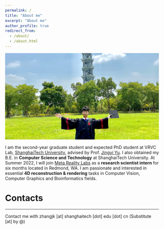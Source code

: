 ```yaml
---
permalink: /
title: "About me"
excerpt: "About me"
author_profile: true
redirect_from: 
  - /about/
  - /about.html
---
```

![Cover](/images/gradulation-cut.jpg)

I am the second-year graduate student and expected PhD student at VRVC Lab, [ShanghaiTech University](https://www.shanghaitech.edu.cn/), advised by Prof. [Jingyi Yu](http://www.yu-jingyi.com/cv/). I also obtained my B.E. in **Computer Science and Technology** at ShanghaiTech University. At Summer 2022, I will join [Meta Reality Labs](https://about.facebook.com/realitylabs/) as a **research scientist intern** for six months located in Redmond, WA. I am passionate and interested in essential **4D reconstruction & rendering** tasks in Computer Vision, Computer Graphics and Bioinformatics fields.

# Contacts
------
Contact me with zhangjk \[at\] shanghaitech \[dot\] edu \[dot\] cn (Substitute \[at\] by @)
